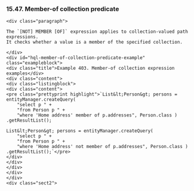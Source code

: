  ### 15.47. Member-of collection predicate

    <div class="paragraph">

    The `[NOT] MEMBER [OF]` expression applies to collection-valued path expressions.
    It checks whether a value is a member of the specified collection.

    </div>
    <div id="hql-member-of-collection-predicate-example" class="exampleblock">
    <div class="title">Example 403. Member-of collection expression examples</div>
    <div class="content">
    <div class="listingblock">
    <div class="content">
    <pre class="prettyprint highlight">`List&lt;Person&gt; persons = entityManager.createQuery(
        "select p " +
        "from Person p " +
        "where 'Home address' member of p.addresses", Person.class )
    .getResultList();

    List&lt;Person&gt; persons = entityManager.createQuery(
        "select p " +
        "from Person p " +
        "where 'Home address' not member of p.addresses", Person.class )
    .getResultList();`</pre>
    </div>
    </div>
    </div>
    </div>
    </div>
    <div class="sect2">